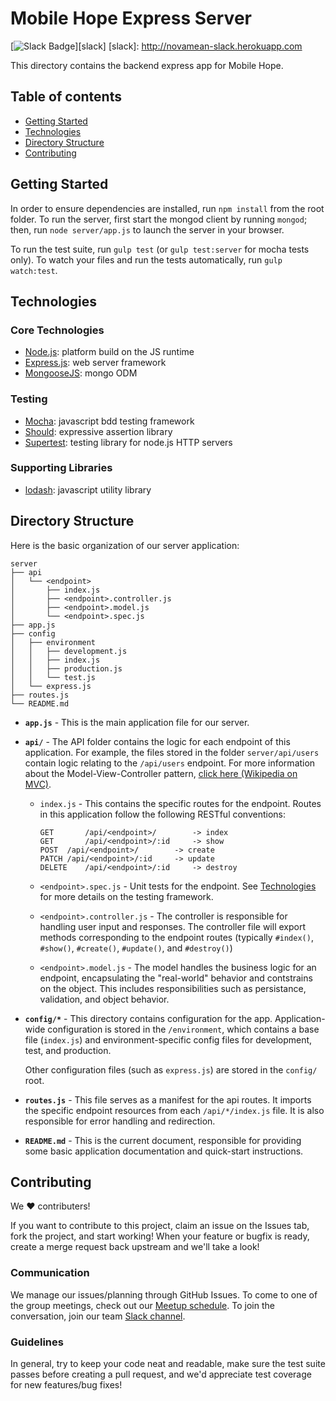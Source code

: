Mobile Hope Express Server
==========================
[![Slack Badge](http://novamean-slack.herokuapp.com/badge.svg)][slack]
[slack]: http://novamean-slack.herokuapp.com

This directory contains the backend express app for Mobile Hope.

Table of contents
-----------------

  * [Getting Started](#getting-started)
  * [Technologies](#technologies)
  * [Directory Structure](#directory-structure)
  * [Contributing](#contributing)

Getting Started
---------------

In order to ensure dependencies are installed, run `npm install` from the root
folder. To run the server, first start the mongod client by running `mongod`;
then, run `node server/app.js` to launch the server in your browser.

To run the test suite, run `gulp test` (or `gulp test:server` for mocha tests
only). To watch your files and run the tests automatically, run `gulp watch:test`.

Technologies
------------

### Core Technologies

* [Node.js](http://nodejs.org): platform build on the JS runtime
* [Express.js](http://expressjs.com/): web server framework
* [MongooseJS](http://mongoosejs.com/): mongo ODM

### Testing

* [Mocha](https://mochajs.org/): javascript bdd testing framework
* [Should](https://shouldjs.github.io/): expressive assertion library
* [Supertest](https://github.com/visionmedia/supertest): testing library for node.js HTTP servers

### Supporting Libraries

* [lodash](https://lodash.com/): javascript utility library

Directory Structure
-------------------

Here is the basic organization of our server application:

```
server
├── api
│   └── <endpoint>
│       ├── index.js
│       ├── <endpoint>.controller.js
│       ├── <endpoint>.model.js
│       └── <endpoint>.spec.js
├── app.js
├── config
│   ├── environment
│   │   ├── development.js
│   │   ├── index.js
│   │   ├── production.js
│   │   └── test.js
│   └── express.js
├── routes.js
└── README.md
```

* **`app.js`** - This is the main application file for our server.

* **`api/`** - The API folder contains the logic for each endpoint
  of this application. For example, the files stored in the folder
  `server/api/users` contain logic relating to the `/api/users` endpoint.
  For more information about the Model-View-Controller pattern,
  [click here (Wikipedia on MVC)][wiki-mvc].

  [wiki-mvc]: https://en.wikipedia.org/wiki/Model%E2%80%93view%E2%80%93controller

  * `index.js` - This contains the specific routes for the endpoint.
      Routes in this application follow the following RESTful conventions:

      ```
      GET		/api/<endpoint>/		-> index
      GET		/api/<endpoint>/:id		-> show
      POST	/api/<endpoint>/		-> create
      PATCH	/api/<endpoint>/:id		-> update
      DELETE	/api/<endpoint>/:id		-> destroy
      ```
  * `<endpoint>.spec.js` - Unit tests for the endpoint. See
      [Technologies](#technologies) for more details on the testing framework.

  * `<endpoint>.controller.js` - The controller is responsible for
      handling user input and responses. The controller file will export
      methods corresponding to the endpoint routes (typically `#index()`,
      `#show()`, `#create()`, `#update()`, and `#destroy()`)

  * `<endpoint>.model.js` - The model handles the business logic for an
      endpoint, encapsulating the "real-world" behavior and contstrains on
      the object. This includes responsibilities such as persistance,
      validation, and object behavior.

* **`config/*`** - This directory contains configuration for the app.
    Application-wide configuration is stored in the `/environment`, which
    contains a base file (`index.js`) and environment-specific config files
    for development, test, and production.

    Other configuration files (such as `express.js`) are stored in the
    `config/` root.

* **`routes.js`** - This file serves as a manifest for the api routes. It
    imports the specific endpoint resources from each `/api/*/index.js` file.
    It is also responsible for error handling and redirection.

* **`README.md`** - This is the current document, responsible for providing
    some basic application documentation and quick-start instructions.

Contributing
------------

We ♥ contributers!

If you want to contribute to this project, claim an issue
on the Issues tab, fork the project, and start working! When your feature
or bugfix is ready, create a merge request back upstream and we'll
take a look!

### Communication

We manage our issues/planning through GitHub Issues. To come to one of
the group meetings, check out our [Meetup schedule][novamean].
To join the conversation, join our team [Slack channel][novamean-slack].

[novamean]:       http://www.meetup.com/NOVA-MEAN/
[novamean-slack]: http://novamean-slack.herokuapp.com/

### Guidelines

In general, try to keep your code neat and readable, make sure the test suite
passes before creating a pull request, and we'd appreciate test coverage for
new features/bug fixes!
